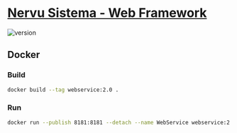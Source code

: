 # [Nervu Sistema - Web Framework](https://nervusw.com.br)

![version](https://img.shields.io/badge/Vers%C3%A3o-2.0.0-blue.svg)

## Docker
### Build
```bash
docker build --tag webservice:2.0 .
```
### Run
```bash
docker run --publish 8181:8181 --detach --name WebService webservice:2.0
```
